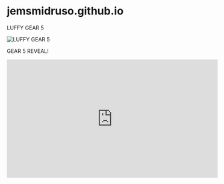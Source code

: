 # jemsmidruso.github.io
LUFFY GEAR 5

![LUFFY GEAR 5](https://beebom.com/wp-content/uploads/2023/08/gear-5-in-anime-1.jpg?w=750)

GEAR 5 REVEAL!
<iframe width="560" height="315" src="https://www.youtube.com/embed/lvdBNkaesZg?si=rSafKsg6KCl_yZ0n" title="YouTube video player" frameborder="0" allow="accelerometer; autoplay; clipboard-write; encrypted-media; gyroscope; picture-in-picture; web-share" allowfullscreen></iframe>
